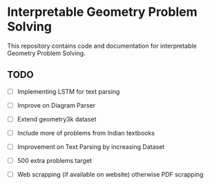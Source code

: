 # Interpretable Geometry Problem Solving

This repository contains code and documentation for interpretable Geometry Problem Solving.

## TODO
- [ ] Implementing LSTM for text parsing
- [ ] Improve on Diagram Parser
- [ ] Extend geometry3k dataset
- [ ] Include more of problems from Indian textbooks
- [ ] Improvement on Text Parsing by increasing Dataset
- [ ] 500 extra problems target
- [ ] Web scrapping (if available on website) otherwise PDF scrapping

